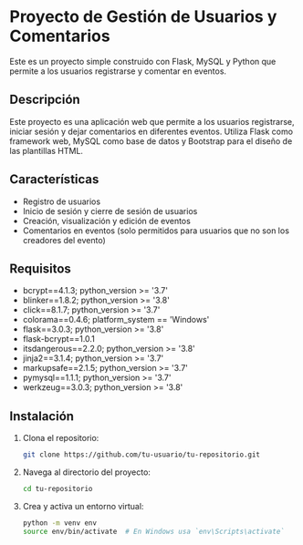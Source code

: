 # Proyecto de Gestión de Usuarios y Comentarios

Este es un proyecto simple construido con Flask, MySQL y Python que permite a los usuarios registrarse y comentar en eventos.

## Descripción

Este proyecto es una aplicación web que permite a los usuarios registrarse, iniciar sesión y dejar comentarios en diferentes eventos. Utiliza Flask como framework web, MySQL como base de datos y Bootstrap para el diseño de las plantillas HTML.

## Características

- Registro de usuarios
- Inicio de sesión y cierre de sesión de usuarios
- Creación, visualización y edición de eventos
- Comentarios en eventos (solo permitidos para usuarios que no son los creadores del evento)

## Requisitos

- bcrypt==4.1.3; python_version >= '3.7'
- blinker==1.8.2; python_version >= '3.8'
- click==8.1.7; python_version >= '3.7'
- colorama==0.4.6; platform_system == 'Windows'
- flask==3.0.3; python_version >= '3.8'
- flask-bcrypt==1.0.1
- itsdangerous==2.2.0; python_version >= '3.8'
- jinja2==3.1.4; python_version >= '3.7'
- markupsafe==2.1.5; python_version >= '3.7'
- pymysql==1.1.1; python_version >= '3.7'
- werkzeug==3.0.3; python_version >= '3.8'

## Instalación

1. Clona el repositorio:
    ```bash
    git clone https://github.com/tu-usuario/tu-repositorio.git
    ```

2. Navega al directorio del proyecto:
    ```bash
    cd tu-repositorio
    ```

3. Crea y activa un entorno virtual:
    ```bash
    python -m venv env
    source env/bin/activate  # En Windows usa `env\Scripts\activate`
    ```

